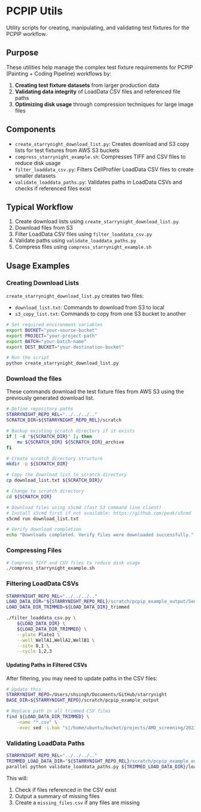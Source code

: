 # PCPIP Utils

Utility scripts for creating, manipulating, and validating test fixtures for the PCPIP workflow.

## Purpose

These utilities help manage the complex test fixture requirements for PCPIP (Painting + Coding Pipeline) workflows by:

1. **Creating test fixture datasets** from larger production data
2. **Validating data integrity** of LoadData CSV files and referenced file paths
3. **Optimizing disk usage** through compression techniques for large image files

## Components

- `create_starrynight_download_list.py`: Creates download and S3 copy lists for test fixtures from AWS S3 buckets
- `compress_starrynight_example.sh`: Compresses TIFF and CSV files to reduce disk usage
- `filter_loaddata_csv.py`: Filters CellProfiler LoadData CSV files to create smaller datasets
- `validate_loaddata_paths.py`: Validates paths in LoadData CSVs and checks if referenced files exist

## Typical Workflow

1. Create download lists using `create_starrynight_download_list.py`
2. Download files from S3
3. Filter LoadData CSV files using `filter_loaddata_csv.py`
4. Validate paths using `validate_loaddata_paths.py`
5. Compress files using `compress_starrynight_example.sh`

## Usage Examples

### Creating Download Lists

`create_starrynight_download_list.py` creates two files:

- `download_list.txt`: Commands to download from S3 to local
- `s3_copy_list.txt`: Commands to copy from one S3 bucket to another

```sh
# Set required environment variables
export BUCKET="your-source-bucket"
export PROJECT="your-project-path"
export BATCH="your-batch-name"
export DEST_BUCKET="your-destination-bucket"

# Run the script
python create_starrynight_download_list.py
```

### Download the files

These commands download the test fixture files from AWS S3 using the previously generated download list.

```sh
# Define repository paths
STARRYNIGHT_REPO_REL="../../../.."
SCRATCH_DIR=${STARRYNIGHT_REPO_REL}/scratch

# Backup existing scratch directory if it exists
if [ -d "${SCRATCH_DIR}" ]; then
    mv ${SCRATCH_DIR} ${SCRATCH_DIR}_archive
fi

# Create scratch directory structure
mkdir -p ${SCRATCH_DIR}

# Copy the download list to scratch directory
cp download_list.txt ${SCRATCH_DIR}/

# Change to scratch directory
cd ${SCRATCH_DIR}

# Download files using s5cmd (fast S3 command line client)
# Install s5cmd first if not available: https://github.com/peak/s5cmd
s5cmd run download_list.txt

# Verify download completion
echo "Downloads completed. Verify files were downloaded successfully."
```

### Compressing Files

```sh
# Compress TIFF and CSV files to reduce disk usage
./compress_starrynight_example.sh
```

### Filtering LoadData CSVs

```sh
STARRYNIGHT_REPO_REL="../../../.."
LOAD_DATA_DIR="${STARRYNIGHT_REPO_REL}/scratch/pcpip_example_output/Source1/workspace/load_data_csv/Batch1/Plate1"
LOAD_DATA_DIR_TRIMMED=${LOAD_DATA_DIR}_trimmed

./filter_loaddata_csv.py \
    ${LOAD_DATA_DIR} \
    ${LOAD_DATA_DIR_TRIMMED} \
    --plate Plate1 \
    --well WellA1,WellA2,WellB1 \
    --site 0,1 \
    --cycle 1,2,3
```

#### Updating Paths in Filtered CSVs

After filtering, you may need to update paths in the CSV files:

```sh
# Update this
STARRYNIGHT_REPO=/Users/shsingh/Documents/GitHub/starrynight
BASE_DIR=${STARRYNIGHT_REPO}/scratch/pcpip_example_output

# Replace path in all trimmed CSV files
find ${LOAD_DATA_DIR_TRIMMED} \
    -name "*.csv" \
    -exec sed -i.bak "s|/home/ubuntu/bucket/projects/AMD_screening/20231011_batch_1/|${BASE_DIR}/Source1/Batch1/|g" {} \; -exec rm {}.bak \;
```

### Validating LoadData Paths

```sh
STARRYNIGHT_REPO_REL="../../../.."
TRIMMED_LOAD_DATA_DIR="${STARRYNIGHT_REPO_REL}/scratch/pcpip_example_output/Source1/workspace/load_data_csv/Batch1/Plate1_trimmed"
parallel python validate_loaddata_paths.py ${TRIMMED_LOAD_DATA_DIR}/load_data_pipeline{}.csv ::: 1 2 3 5 6 7 9
```

This will:

1. Check if files referenced in the CSV exist
2. Output a summary of missing files
3. Create a `missing_files.csv` if any files are missing
